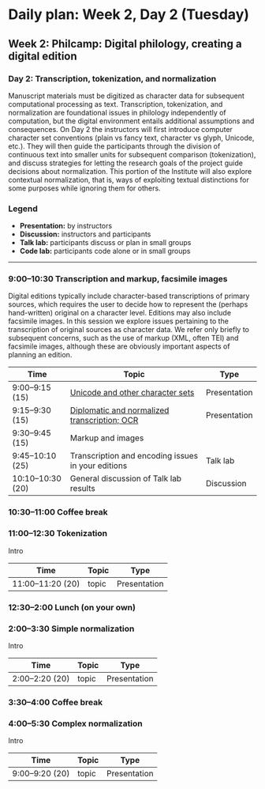 # Daily plan: Week 2, Day 2 (Tuesday)

## Week 2: Philcamp: Digital philology, creating a digital edition

### Day 2: Transcription, tokenization, and normalization

Manuscript materials must be digitized as character data for subsequent computational processing as text. Transcription, tokenization, and normalization are foundational issues in philology independently of computation, but the digital environment entails additional assumptions and consequences. On Day 2 the instructors will first introduce computer character set conventions (plain vs fancy text, character vs glyph, Unicode, etc.). They will then guide the participants through the division of continuous text into smaller units for subsequent comparison (tokenization), and discuss strategies for letting the research goals of the project guide decisions about normalization. This portion of the Institute will also explore contextual normalization, that is, ways of exploiting textual distinctions for some purposes while ignoring them for others.
### Legend

* **Presentation:** by instructors
* **Discussion:** instructors and participants
* **Talk lab:** participants discuss or plan in small groups
* **Code lab:** participants code alone or in small groups

______

### 9:00–10:30 Transcription and markup, facsimile images

Digital editions typically include character-based transcriptions of primary sources, which requires the user to decide how to represent the (perhaps hand-written) original on a character level. Editions may also include facsimile images. In this session we explore issues pertaining to the transcription of original sources as character data. We refer only briefly to subsequent concerns, such as the use of markup (XML, often TEI) and facsimile images, although these are obviously important aspects of planning an edition.

Time | Topic | Type
---- | ----  | ----
9:00–9:15 (15) | [Unicode and other character sets](unicode.md) | Presentation
9:15–9:30 (15) | [Diplomatic and normalized transcription; OCR](transcription.md) | Presentation 
9:30–9:45 (15) | Markup and images |
9:45–10:10 (25) | Transcription and encoding issues in your editions | Talk lab
10:10–10:30 (20) | General discussion of Talk lab results | Discussion

### 10:30–11:00 Coffee break

### 11:00–12:30 Tokenization

Intro

Time | Topic | Type
---- | ----  | ----
11:00–11:20 (20) | topic | Presentation

### 12:30–2:00 Lunch (on your own)

### 2:00–3:30 Simple normalization

Intro

Time | Topic | Type
---- | ----  | ----
2:00–2:20 (20) | topic | Presentation

### 3:30–4:00 Coffee break

### 4:00–5:30 Complex normalization

Intro

Time | Topic | Type
---- | ----  | ----
9:00–9:20 (20) | topic | Presentation

